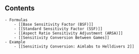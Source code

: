 ## Contents
	- Formulas
		- [[Base Sensitivity Factor (BSF)]]
		- [[Standard Sensitivity Factor (SSF)]]
		- [[Aspect Ratio Sensitivity Adjustment (ARSA)]]
		- [[Sensitivity Conversion Between Games]]
	- Example
		- [[Sensitivity Conversion: Aimlabs to Helldivers 2]]
